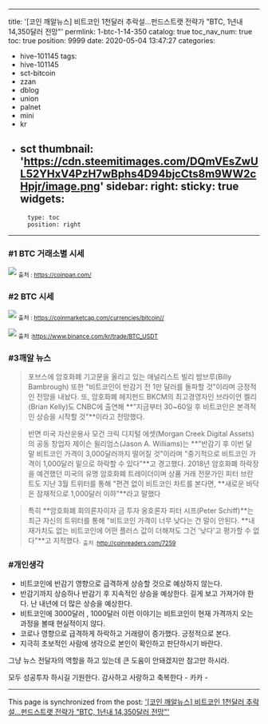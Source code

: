 
---
title: '[코인 깨알뉴스]  비트코인 1천달러 추락설…펀드스트랫 전략가 "BTC, 1년내 14,350달러 전망"'
permlink: 1-btc-1-14-350
catalog: true
toc_nav_num: true
toc: true
position: 9999
date: 2020-05-04 13:47:27
categories:
- hive-101145
tags:
- hive-101145
- sct-bitcoin
- zzan
- dblog
- union
- palnet
- mini
- kr
- sct
thumbnail: 'https://cdn.steemitimages.com/DQmVEsZwUL52YHxV4PzH7wBphs4D94bjcCts8m9WW2cHpjr/image.png'
sidebar:
    right:
        sticky: true
widgets:
    -
        type: toc
        position: right
---


### #1 BTC 거래소별 시세
![](https://cdn.steemitimages.com/DQmVEsZwUL52YHxV4PzH7wBphs4D94bjcCts8m9WW2cHpjr/image.png)
<sub> 출처 : https://coinpan.com/</sub>

### #2 BTC 시세 
![](https://cdn.steemitimages.com/DQmavAajzhbvBQV4Xob24PtgZyWeLoHGpsxWM7kGKjtXess/image.png)
<sub> 출처 : https://coinmarketcap.com/currencies/bitcoin//</sub>

![](https://cdn.steemitimages.com/DQmXTbsTvcyetXPnRzw4dgeHyieyhXivSoyikJuAC728w3G/image.png)
<sub> 출처 :https://www.binance.com/kr/trade/BTC_USDT</sub>

### #3깨알 뉴스
>포브스에 암호화폐 기고문을 올리고 있는 애널리스트 빌리 밤브루(Billy Bambrough) 또한 "비트코인이 반감기 전 1만 달러를 돌파할 것"이라며 긍정적인 전망을 내놨다. 또, 암호화폐 헤지펀드 BKCM의 최고경영자인 브라이언 켈리(Brian Kelly)도 CNBC에 출연해 **"지금부터 30~60일 후 비트코인은 본격적인 상승을 시작할 것"**이라고 전망했다.

>반면 미국 자산운용사 모건 크릭 디지털 에셋(Morgan Creek Digital Assets)의 공동 창업자 제이슨 윌리엄스(Jason A. Williams)는 **"반감기 후 이번 달 말 비트코인 가격이 3,000달러까지 떨어질 것"이라며 "중기적으로 비트코인 가격이 1,000달러 밑으로 하락할 수 있다"**고 경고했다. 2018년 암호화폐 하락장을 예견했던 미국의 유명 암호화폐 트레이더이며 상품 거래 전문가인 피터 브란트도 지난 3월 트위터를 통해 "편견 없이 비트코인 차트를 본다면, **새로운 바닥은 잠재적으로 1,000달러 이하"**라고 말했다

 

>특히 **암호화폐 회의론자이자 금 투자 옹호론자 피터 시프(Peter Schiff)**는 최근 자신의 트위터를 통해 "비트코인 가격이 너무 낮다는 건 말이 안된다. **내재가치도 없는 비트코인에 어떤 플러스 값이 더해져도 그건 '낮다'고 평가할 수 없다"**고 지적했다. 
<sub> 출처 :http://coinreaders.com/7259</sub>

### #개인생각
- 비트코인에 반감기 영향으로 급격하게 상승할 것으로 
예상하지 않는다.
- 반감기까지 상승하나 반감기 후 지속적인 상승을 예상한다.
길게 보고 가져가야 한다. 난 내년에 더 많은 상승을 예상한다.
- 비트코인에 3000달러 , 1000달러 이런 이야기는 비트코인이 
 현재 가격까지 오는 과정을 볼때 현실적이지 않다. 
- 코로나 영향으로 급격하게 하락하고 거래량이 증가했다.
긍정적으로 본다. 
- 지극히 초보적인 사람에 생각으로 본인이 확인하고 
판단하시기 바란다.

그냥 뉴스 전달자의 역할을 하고 있는데 큰 도움이
안돼겠지만 참고만 하시라.

모두 성공투자 하시길 기원한다. 
감사하고 사랑하고 축복한다 - 카카 -

- - -

This page is synchronized from the post: ['[코인 깨알뉴스]  비트코인 1천달러 추락설…펀드스트랫 전략가 "BTC, 1년내 14,350달러 전망"'](https://steemit.com/@kibumh/1-btc-1-14-350)
